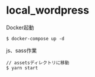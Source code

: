 # local_wordpress

Docker起動

```
$ docker-compose up -d
```

js、sass作業

```
// assetsディレクトリに移動
$ yarn start
```
